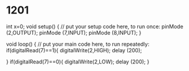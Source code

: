 # 1201
int x=0;
void setup() {
  // put your setup code here, to run once:
pinMode (2,OUTPUT);
pinMode (7,INPUT);
pinMode (8,INPUT);
}

void loop() {
  // put your main code here, to run repeatedly:
  if(digitalRead(7)==1){
digitalWrite(2,HIGH);
delay (200);

}
if(digitalRead(7)==0){
digitalWrite(2,LOW);
delay (200);
}
